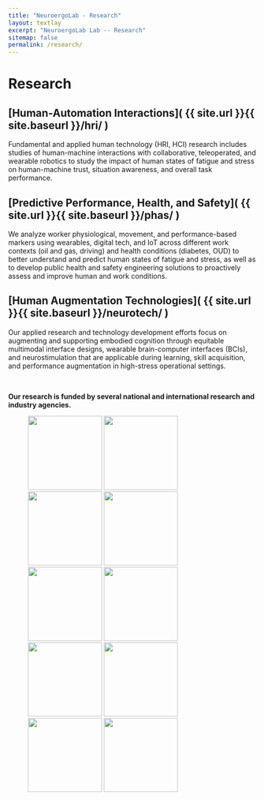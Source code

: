 ```yaml
---
title: "NeuroergoLab - Research"
layout: textlay
excerpt: "NeuroergoLab Lab -- Research"
sitemap: false
permalink: /research/
---
```


<style>
.collapsible {
  /* background-color: #777; */
  /* color: white; */
  /* cursor: pointer; */
  padding: 18px;
  width: 100%;
  border: none;
  text-align: left;
  outline: none;
  /* font-size: 15px; */
}

.active, .collapsible:hover {
  background-color: #555;
}

.content {
  padding: 0 18px;
  display: none;
  overflow: hidden;
  background-color: #f1f1f1;
}
</style>

<script>
var coll = document.getElementsByClassName("collapsible");
var i;

for (i = 0; i < coll.length; i++) {
  coll[i].addEventListener("click", function() {
    this.classList.toggle("active");
    var content = this.nextElementSibling;
    if (content.style.display === "block") {
      content.style.display = "none";
    } else {
      content.style.display = "block";
    }
  });
}
</script>

# Research

<!-- <button type="button" class="collapsible">Open Collapsible</button>
<div class="content">
  <p>Lorem ipsum dolor sit amet, consectetur adipisicing elit, sed do eiusmod tempor incididunt ut labore et dolore magna aliqua. Ut enim ad minim veniam, quis nostrud exercitation ullamco laboris nisi ut aliquip ex ea commodo consequat.</p>
</div> -->

## [Human-Automation Interactions]( {{ site.url }}{{ site.baseurl }}/hri/ )
Fundamental and applied human technology (HRI, HCI) research includes studies of human-machine interactions with collaborative, teleoperated, and wearable robotics to study the impact of human states of fatigue and stress on human-machine trust, situation awareness, and overall task performance.


<!-- ## [Predictive Health and Safety]( {{ site.url }}{{ site.baseurl }}/phas/ ) -->
## [Predictive Performance, Health, and Safety]( {{ site.url }}{{ site.baseurl }}/phas/ )
We analyze worker physiological, movement, and performance-based markers using wearables, digital tech, and IoT across different work contexts (oil and gas, driving) and health conditions (diabetes, OUD) to better understand and predict human states of fatigue and stress, as well as to develop public health and safety engineering solutions to proactively assess and improve human and work conditions.

<!-- ## [Neurotechnology: Mechanisms to Market]( {{ site.url }}{{ site.baseurl }}/neurotech/ ) -->
## [Human Augmentation Technologies]( {{ site.url }}{{ site.baseurl }}/neurotech/ )
Our applied research and technology development efforts focus on augmenting and supporting embodied cognition through equitable multimodal interface designs, wearable brain-computer interfaces (BCIs), and neurostimulation that are applicable during learning, skill acquisition, and performance augmentation in high-stress operational settings.

<br>

**Our research is funded by several national and international research and industry agencies.**

<figure class="fourth">
  <img src="{{ site.url }}{{ site.baseurl }}/assets/logos/nsf.png" style="height: 150px">
  <img src="{{ site.url }}{{ site.baseurl }}/assets/logos/oesi.jpeg" style="height: 150px">
  <img src="{{ site.url }}{{ site.baseurl }}/assets/logos/nih.jpeg" style="height: 150px">
    <img src="{{ site.url }}{{ site.baseurl }}/assets/logos/nasem.jpeg" style="height: 150px">
    <img src="{{ site.url }}{{ site.baseurl }}/assets/logos/qnrf.png" style="height: 150px">
  <img src="{{ site.url }}{{ site.baseurl }}/assets/logos/nasa.png" style="height: 150px">
  <img src="{{ site.url }}{{ site.baseurl }}/assets/logos/niosh.png" style="height: 150px">
  <img src="{{ site.url }}{{ site.baseurl }}/assets/logos/dot.png" style="height: 150px">
  <img src="{{ site.url }}{{ site.baseurl }}/assets/logos/cos.png" style="height: 150px">
  <img src="{{ site.url }}{{ site.baseurl }}/assets/logos/sai.jpeg" style="height: 150px">
</figure>

